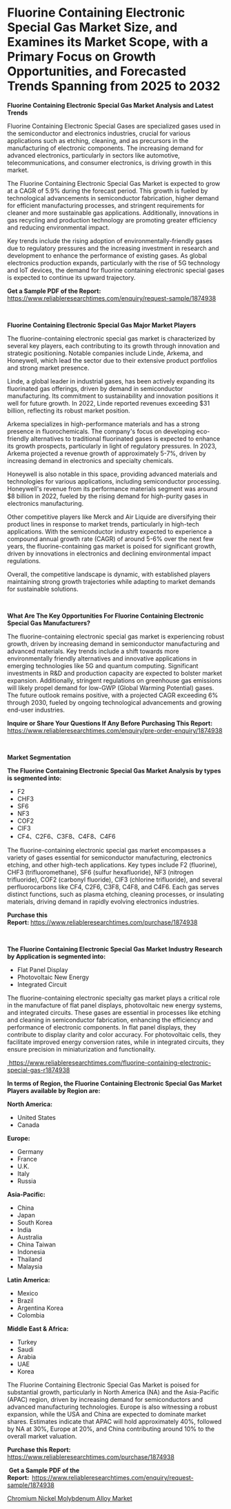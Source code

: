 <p><h1>Fluorine Containing Electronic Special Gas Market Size, and Examines its Market Scope, with a Primary Focus on Growth Opportunities, and Forecasted Trends Spanning from 2025 to 2032</h1></p><p><strong>Fluorine Containing Electronic Special Gas Market Analysis and Latest Trends</strong></p>
<p><p>Fluorine Containing Electronic Special Gases are specialized gases used in the semiconductor and electronics industries, crucial for various applications such as etching, cleaning, and as precursors in the manufacturing of electronic components. The increasing demand for advanced electronics, particularly in sectors like automotive, telecommunications, and consumer electronics, is driving growth in this market.</p><p>The Fluorine Containing Electronic Special Gas Market is expected to grow at a CAGR of 5.9% during the forecast period. This growth is fueled by technological advancements in semiconductor fabrication, higher demand for efficient manufacturing processes, and stringent requirements for cleaner and more sustainable gas applications. Additionally, innovations in gas recycling and production technology are promoting greater efficiency and reducing environmental impact. </p><p>Key trends include the rising adoption of environmentally-friendly gases due to regulatory pressures and the increasing investment in research and development to enhance the performance of existing gases. As global electronics production expands, particularly with the rise of 5G technology and IoT devices, the demand for fluorine containing electronic special gases is expected to continue its upward trajectory.</p></p>
<p><strong>Get a Sample PDF of the Report:&nbsp;</strong> <a href="https://www.reliableresearchtimes.com/enquiry/request-sample/1874938?utm_campaign=3551&utm_medium=2&utm_source=Github&utm_content=ia&utm_term=03042025&utm_id=fluorine-containing-electronic-special-gas">https://www.reliableresearchtimes.com/enquiry/request-sample/1874938</a></p>
<p>&nbsp;</p>
<p><strong>Fluorine Containing Electronic Special Gas Major Market Players</strong></p>
<p><p>The fluorine-containing electronic special gas market is characterized by several key players, each contributing to its growth through innovation and strategic positioning. Notable companies include Linde, Arkema, and Honeywell, which lead the sector due to their extensive product portfolios and strong market presence.</p><p>Linde, a global leader in industrial gases, has been actively expanding its fluorinated gas offerings, driven by demand in semiconductor manufacturing. Its commitment to sustainability and innovation positions it well for future growth. In 2022, Linde reported revenues exceeding $31 billion, reflecting its robust market position.</p><p>Arkema specializes in high-performance materials and has a strong presence in fluorochemicals. The company's focus on developing eco-friendly alternatives to traditional fluorinated gases is expected to enhance its growth prospects, particularly in light of regulatory pressures. In 2023, Arkema projected a revenue growth of approximately 5-7%, driven by increasing demand in electronics and specialty chemicals.</p><p>Honeywell is also notable in this space, providing advanced materials and technologies for various applications, including semiconductor processing. Honeywell's revenue from its performance materials segment was around $8 billion in 2022, fueled by the rising demand for high-purity gases in electronics manufacturing.</p><p>Other competitive players like Merck and Air Liquide are diversifying their product lines in response to market trends, particularly in high-tech applications. With the semiconductor industry expected to experience a compound annual growth rate (CAGR) of around 5-6% over the next few years, the fluorine-containing gas market is poised for significant growth, driven by innovations in electronics and declining environmental impact regulations.</p><p>Overall, the competitive landscape is dynamic, with established players maintaining strong growth trajectories while adapting to market demands for sustainable solutions.</p></p>
<p>&nbsp;</p>
<p><strong>What Are The Key Opportunities For Fluorine Containing Electronic Special Gas Manufacturers?</strong></p>
<p><p>The fluorine-containing electronic special gas market is experiencing robust growth, driven by increasing demand in semiconductor manufacturing and advanced materials. Key trends include a shift towards more environmentally friendly alternatives and innovative applications in emerging technologies like 5G and quantum computing. Significant investments in R&D and production capacity are expected to bolster market expansion. Additionally, stringent regulations on greenhouse gas emissions will likely propel demand for low-GWP (Global Warming Potential) gases. The future outlook remains positive, with a projected CAGR exceeding 6% through 2030, fueled by ongoing technological advancements and growing end-user industries.</p></p>
<p><strong>Inquire or Share Your Questions If Any Before Purchasing This Report:</strong> <a href="https://www.reliableresearchtimes.com/enquiry/pre-order-enquiry/1874938?utm_campaign=3551&utm_medium=2&utm_source=Github&utm_content=ia&utm_term=03042025&utm_id=fluorine-containing-electronic-special-gas">https://www.reliableresearchtimes.com/enquiry/pre-order-enquiry/1874938</a></p>
<p>&nbsp;</p>
<p><strong>Market Segmentation</strong></p>
<p><strong>The Fluorine Containing Electronic Special Gas Market Analysis by types is segmented into:</strong></p>
<p><ul><li>F2</li><li>CHF3</li><li>SF6</li><li>NF3</li><li>COF2</li><li>ClF3</li><li>CF4、C2F6、C3F8、C4F8、C4F6</li></ul></p>
<p><p>The fluorine-containing electronic special gas market encompasses a variety of gases essential for semiconductor manufacturing, electronics etching, and other high-tech applications. Key types include F2 (fluorine), CHF3 (trifluoromethane), SF6 (sulfur hexafluoride), NF3 (nitrogen trifluoride), COF2 (carbonyl fluoride), ClF3 (chlorine trifluoride), and several perfluorocarbons like CF4, C2F6, C3F8, C4F8, and C4F6. Each gas serves distinct functions, such as plasma etching, cleaning processes, or insulating materials, driving demand in rapidly evolving electronics industries.</p></p>
<p><strong>Purchase this Report:&nbsp;</strong><a href="https://www.reliableresearchtimes.com/purchase/1874938?utm_campaign=3551&utm_medium=2&utm_source=Github&utm_content=ia&utm_term=03042025&utm_id=fluorine-containing-electronic-special-gas">https://www.reliableresearchtimes.com/purchase/1874938</a></p>
<p>&nbsp;</p>
<p><strong>The Fluorine Containing Electronic Special Gas Market Industry Research by Application is segmented into:</strong></p>
<p><ul><li>Flat Panel Display</li><li>Photovoltaic New Energy</li><li>Integrated Circuit</li></ul></p>
<p><p>The fluorine-containing electronic specialty gas market plays a critical role in the manufacture of flat panel displays, photovoltaic new energy systems, and integrated circuits. These gases are essential in processes like etching and cleaning in semiconductor fabrication, enhancing the efficiency and performance of electronic components. In flat panel displays, they contribute to display clarity and color accuracy. For photovoltaic cells, they facilitate improved energy conversion rates, while in integrated circuits, they ensure precision in miniaturization and functionality.</p></p>
<p><a href="https://www.reliableresearchtimes.com/fluorine-containing-electronic-special-gas-r1874938?utm_campaign=3551&utm_medium=2&utm_source=Github&utm_content=ia&utm_term=03042025&utm_id=fluorine-containing-electronic-special-gas">&nbsp;https://www.reliableresearchtimes.com/fluorine-containing-electronic-special-gas-r1874938</a></p>
<p><strong>In terms of Region, the Fluorine Containing Electronic Special Gas Market Players available by Region are:</strong></p>
<p>
    <p> <strong> North America: </strong>
        <ul>
            <li>United States</li>
            <li>Canada</li>
        </ul>
        </p> 
    <p> <strong> Europe: </strong>
        <ul>
            <li>Germany</li>
            <li>France</li>
            <li>U.K.</li>
            <li>Italy</li>
            <li>Russia</li>
        </ul>
        </p> 
    <p> <strong> Asia-Pacific: </strong>
        <ul>
            <li>China</li>
            <li>Japan</li>
            <li>South Korea</li>
            <li>India</li>
            <li>Australia</li>
            <li>China Taiwan</li>
            <li>Indonesia</li>
            <li>Thailand</li>
            <li>Malaysia</li>
        </ul>
        </p> 
    <p> <strong> Latin America: </strong>
        <ul>
            <li>Mexico</li>
            <li>Brazil</li>
            <li>Argentina Korea</li>
            <li>Colombia</li>
        </ul>
        </p> 
    <p> <strong> Middle East & Africa: </strong>
        <ul>
            <li>Turkey</li>
            <li>Saudi</li>
            <li>Arabia</li>
            <li>UAE</li>
            <li>Korea</li>
        </ul>
    </p>
    </p>
<p><p>The Fluorine Containing Electronic Special Gas Market is poised for substantial growth, particularly in North America (NA) and the Asia-Pacific (APAC) region, driven by increasing demand for semiconductors and advanced manufacturing technologies. Europe is also witnessing a robust expansion, while the USA and China are expected to dominate market shares. Estimates indicate that APAC will hold approximately 40%, followed by NA at 30%, Europe at 20%, and China contributing around 10% to the overall market valuation.</p></p>
<p><strong>Purchase this Report: </strong><a href="https://www.reliableresearchtimes.com/purchase/1874938?utm_campaign=3551&utm_medium=2&utm_source=Github&utm_content=ia&utm_term=03042025&utm_id=fluorine-containing-electronic-special-gas">https://www.reliableresearchtimes.com/purchase/1874938</a></p>
<p>&nbsp;<strong>Get a Sample PDF of the Report:&nbsp;&nbsp;</strong><a href="https://www.reliableresearchtimes.com/enquiry/request-sample/1874938?utm_campaign=3551&utm_medium=2&utm_source=Github&utm_content=ia&utm_term=03042025&utm_id=fluorine-containing-electronic-special-gas">https://www.reliableresearchtimes.com/enquiry/request-sample/1874938</a></p>
<p><strong></strong></p>
<p><p><a href="https://github.com/dibesnayee/Market-Research-Report-List-1/blob/main/chromium-nickel-molybdenum-alloy-market.md?utm_campaign=3551&utm_medium=2&utm_source=Github&utm_content=ia&utm_term=03042025&utm_id=fluorine-containing-electronic-special-gas">Chromium Nickel Molybdenum Alloy Market</a></p></p>